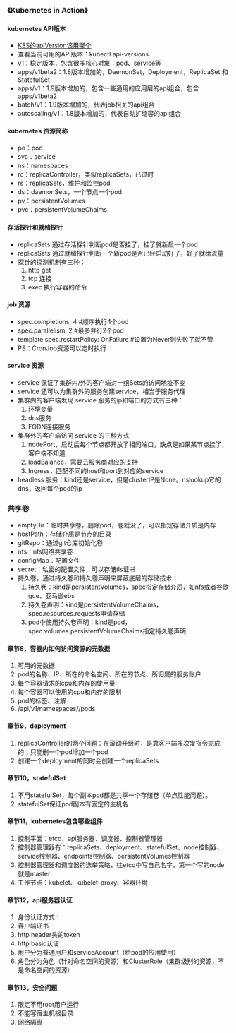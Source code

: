 ### 《Kubernetes in Action》

#### kubernetes API版本
- [K8S的apiVersion该用哪个](https://segmentfault.com/a/1190000017134399)
- 查看当前可用的API版本：kubectl api-versions
- v1：稳定版本，包含很多核心对象：pod、service等
- apps/v1beta2：1.8版本增加的，DaemonSet，Deployment，ReplicaSet 和 StatefulSet
- apps/v1：1.9版本增加的，包含一些通用的应用层的api组合，包含apps/v1beta2
- batch/v1：1.9版本增加的，代表job相关的api组合
- autoscaling/v1：1.8版本增加的，代表自动扩缩容的api组合

#### kubernetes 资源简称
- po：pod
- svc：service
- ns：namespaces
- rc：replicaController，类似replicaSets，已过时
- rs：replicaSets，维护和监控pod
- ds：daemonSets，一个节点一个pod
- pv：persistentVolumes
- pvc：persistentVolumeChaims

#### 存活探针和就绪探针
- replicaSets 通过存活探针判断pod是否挂了，挂了就新启一个pod
- replicaSets 通过就绪探针判断一个新pod是否已经启动好了，好了就给流量
- 探针的探测机制有三种：
  1. http get
  1. tcp 连接
  1. exec 执行容器的命令

#### job 资源
- spec.completions: 4 #顺序执行4个pod
- spec.parallelism: 2 #最多并行2个pod
- template.spec.restartPolicy: OnFailure #设置为Never则失败了就不管
- PS：CronJob资源可以定时执行

#### service 资源
- service 保证了集群内/外的客户端对一组Sets的访问地址不变
- service 还可以为集群外的服务创建service，相当于服务代理
- 集群内的客户端发现 service 服务的ip和端口的方式有三种：
  1. 环境变量
  1. dns服务
  1. FQDN连接服务
- 集群外的客户端访问 service 的三种方式
  1. nodePort，启动后每个节点都开放了相同端口，缺点是如果某节点挂了，客户端不知道
  1. loadBalance，需要云服务商对应的支持
  1. Ingress，匹配不同的host和port到对应的service
- headless 服务：kind还是service，但是clusterIP是None。nslookup它的dns，返回每个pod的ip

### 共享卷
- emptyDir：临时共享卷，删除pod，卷就没了，可以指定存储介质是内存
- hostPath：存储介质是节点的目录
- gitRepo：通过git仓库初始化卷
- nfs：nfs网络共享卷
- configMap：配置文件
- secret：私密的配置文件，可以存储tls证书
- 持久卷，通过持久卷和持久卷声明来屏蔽底层的存储技术：
  1. 持久卷：kind是persistentVolumes，spec指定存储介质，如nfs或者谷歌gce、亚马逊ebs
  1. 持久卷声明：kind是persistentVolumeChaims，spec.resources.requests申请存储
  1. pod中使用持久卷声明：kind是pod，spec.volumes.persistentVolumeChaims指定持久卷声明

#### 章节8，容器内如何访问资源的元数据
1. 可用的元数据
  1. pod的名称、IP、所在的命名空间、所在的节点、所归属的服务账户
  1. 每个容器请求的cpu和内存的使用量
  1. 每个容器可以使用的cpu和内存的限制
  1. pod的标签、注解
1. /api/v1/namespaces/<namespace>/pods

#### 章节9，deployment
1. replicaController的两个问题：在滚动升级时，是靠客户端多次发指令完成的；只能删一个pod增加一个pod
1. 创建一个deployment的同时会创建一个replicaSets

#### 章节10，statefulSet
1. 不用statefulSet，每个副本pod都是共享一个存储卷（单点性能问题）。
1. statefulSet保证pod副本有固定的主机名

#### 章节11，kubernetes包含哪些组件
1. 控制平面：etcd、api服务器、调度器、控制器管理器
  1. 控制器管理器有：replicaSets、deployment、statefulSet、node控制器、service控制器、endpoints控制器、persistentVolumes控制器
  1. 控制器管理器和调度器的选举策略，往etcd中写自己名字，第一个写的node就是master
1. 工作节点：kubelet、kubelet-proxy、容器环境

#### 章节12，api服务器认证
1. 身份认证方式：
  1. 客户端证书
  1. http header头的token
  1. http basic认证
1. 用户分为普通用户和serviceAccount（给pod的应用使用）
1. 角色分为角色（针对命名空间的资源）和ClusterRole（集群级别的资源，不是命名空间的资源）

#### 章节13，安全问题
1. 限定不用root用户运行
1. 不能写宿主机根目录
1. 网络隔离







